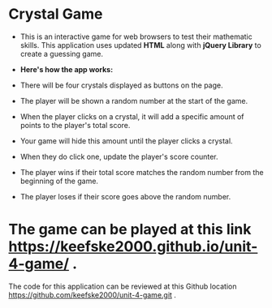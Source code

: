 # Crystal Game


* This is an interactive game for web browsers to test their mathematic skills. This application uses updated **HTML** along with **jQuery Library** to create a guessing game.

* **Here's how the app works:**

* There will be four crystals displayed as buttons on the page.

* The player will be shown a random number at the start of the game.

* When the player clicks on a crystal, it will add a specific amount of points to the player's total score. 

* Your game will hide this amount until the player clicks a crystal.

* When they do click one, update the player's score counter.

* The player wins if their total score matches the random number from the beginning of the game.

* The player loses if their score goes above the random number.

# The game can be played at this link https://keefske2000.github.io/unit-4-game/  .

The code for this application can be reviewed at this Github location https://github.com/keefske2000/unit-4-game.git .
